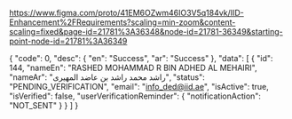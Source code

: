 
https://www.figma.com/proto/41EM6OZwm46IO3V5q184vk/IID-Enhancement%2FRequirements?scaling=min-zoom&content-scaling=fixed&page-id=21781%3A36348&node-id=21781-36349&starting-point-node-id=21781%3A36349

{
    "code": 0,
    "desc": {
        "en": "Success",
        "ar": "Success"
    },
    "data": [
        {
            "id": 144,
            "nameEn": "RASHED MOHAMMAD R BIN ADHED AL MEHAIRI",
            "nameAr": "راشد محمد راشد بن عاضد المهيرى",
            "status": "PENDING_VERIFICATION",
            "email": "info_ded@iid.ae",
            "isActive": true,
            "isVerified": false,
            "userVerificationReminder": {
                "notificationAction": "NOT_SENT"
            }
        }
    ]
}



